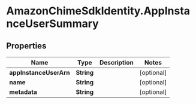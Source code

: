 # AmazonChimeSdkIdentity.AppInstanceUserSummary

## Properties

Name | Type | Description | Notes
------------ | ------------- | ------------- | -------------
**appInstanceUserArn** | **String** |  | [optional] 
**name** | **String** |  | [optional] 
**metadata** | **String** |  | [optional] 


